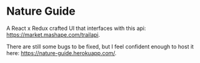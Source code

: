 # Nature Guide

A React x Redux crafted UI that interfaces with this api: https://market.mashape.com/trailapi.

There are still some bugs to be fixed, but I feel confident enough to host it here: https://nature-guide.herokuapp.com/.


